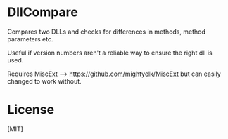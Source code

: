 # DllCompare

Compares two DLLs and checks for differences in methods, method parameters etc.

Useful if version numbers aren't a reliable way to ensure the right dll is used.


Requires MiscExt --> https://github.com/mightyelk/MiscExt but can easily changed to work without.

# License
[MIT]

